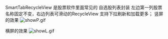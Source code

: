 SmartTabRecycleView  是股票软件里面常见的 自选股列表封装 左边第一列股票名称固定不变，右边列表可滑动的RecycleView 支持下拉刷新和加载更多；
竖屏的效果
![showP.gif](showP.gif)

横屏的效果
![showL.gif](showL.gif)

